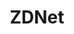 ---
title: "ZDNet"
publishDate: '2020-12-15'
description: "Where CentOS Linux users can go from here"
postUrl: "https://www.zdnet.com/article/where-centos-linux-users-can-go-from-here/"
---